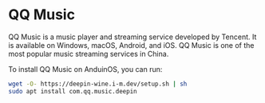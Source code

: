 # QQ Music

QQ Music is a music player and streaming service developed by Tencent. It is available on Windows, macOS, Android, and iOS. QQ Music is one of the most popular music streaming services in China.

To install QQ Music on AnduinOS, you can run:

```bash
wget -O- https://deepin-wine.i-m.dev/setup.sh | sh
sudo apt install com.qq.music.deepin
```
